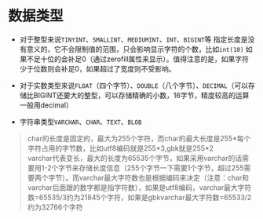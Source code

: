 # 数据类型

- 对于整型来说`TINYINT`、`SMALLINT`、`MEDIUMINT`、`INT`、`BIGINT`等
指定长度是没有意义的，它不会限制值的范围，只会影响显示字符的个数，比如`int(10)` 如果不足十位的会补足0（通过zerofill属性来显示）。值得注意的是，如果字符少于位数则会补足0，如果超过了宽度则不受影响。

- 对于实数类型来说`FLOAT`（四个字节）、`DOUBLE`（八个字节）、`DECIMAL`（可以存储比BIGINT还要大的整型，可以存储精确的小数，16字节，精度较高的运算一般用decimal）

- 字符串类型`VARCHAR`、`CHAR`、`TEXT`、`BLOB`
>char的长度是固定的，最大为255个字符，而char的最大长度是255*每个字符占用的字节数，比如utf8编码就是255\*3,gbk就是255\*2  
varchar代表变长，最大的长度为65535个字节，如果采用varchar的话需要用1-2个字节来存储长度信息（255个字节一下需要1个字节，超过255需要两个字节）。而varchar最大字符数也是根据编码来决定（注意：char和varchar后面跟的数字都是指字符数），如果是utf8编码，varchar最大字符数=65535/3约为21845个字符，如果是gbkvarchar最大字符数=65533/2约为32766个字符  


